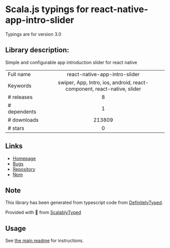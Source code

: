 
# Scala.js typings for react-native-app-intro-slider

Typings are for version 3.0

## Library description:
Simple and configurable app introduction slider for react native

|                    |                 |
| ------------------ | :-------------: |
| Full name          | react-native-app-intro-slider |
| Keywords           | swiper, App, Intro, ios, android, react-component, react-native, slider |
| # releases         | 8 |
| # dependents       | 1 |
| # downloads        | 213809 |
| # stars            | 0 |

## Links
- [Homepage](https://github.com/jacse/react-native-app-intro-slider)
- [Bugs](https://github.com/jacse/react-native-app-intro-slider/issues)
- [Repository](https://github.com/jacse/react-native-app-intro-slider)
- [Npm](https://www.npmjs.com/package/react-native-app-intro-slider)
    


## Note
This library has been generated from typescript code from [DefinitelyTyped](https://definitelytyped.org).

Provided with :purple_heart: from [ScalablyTyped](https://github.com/oyvindberg/ScalablyTyped)

## Usage
See [the main readme](../../readme.md) for instructions.


